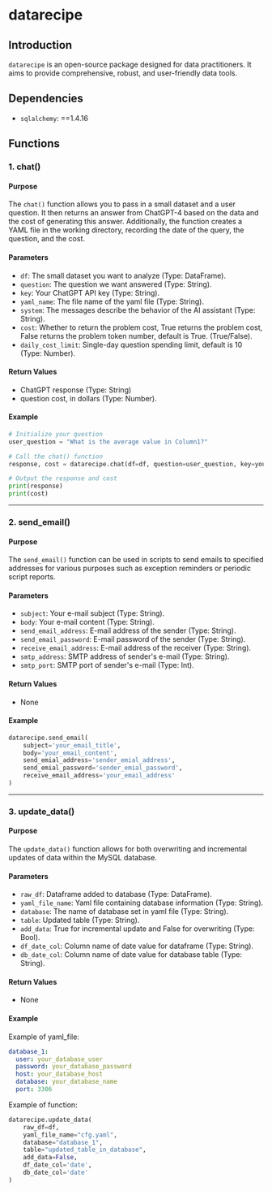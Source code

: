 # datarecipe

## Introduction

`datarecipe` is an open-source package designed for data practitioners. It aims to provide comprehensive, robust, and user-friendly data tools.

## Dependencies

- `sqlalchemy`: ==1.4.16

## Functions

### 1. chat()

#### Purpose
The `chat()` function allows you to pass in a small dataset and a user question. It then returns an answer from ChatGPT-4 based on the data and the cost of generating this answer. Additionally, the function creates a YAML file in the working directory, recording the date of the query, the question, and the cost.

#### Parameters
- `df`: The small dataset you want to analyze (Type: DataFrame).
- `question`: The question we want answered (Type: String).
- `key`: Your ChatGPT API key (Type: String).
- `yaml_name`: The file name of the yaml file (Type: String).
- `system`: The messages describe the behavior of the AI assistant (Type: String).
- `cost`: Whether to return the problem cost, True returns the problem cost, False returns the problem token number, default is True. (True/False).
- `daily_cost_limit`: Single-day question spending limit, default is 10 (Type: Number).

#### Return Values
- ChatGPT response (Type: String)
- question cost, in dollars (Type: Number).

#### Example
```python
# Initialize your question
user_question = "What is the average value in Column1?"

# Call the chat() function
response, cost = datarecipe.chat(df=df, question=user_question, key=your_api_key)

# Output the response and cost
print(response)
print(cost)
```
---
### 2. send_email()

#### Purpose
The `send_email()` function can be used in scripts to send emails to specified addresses for various purposes such as exception reminders or periodic script reports.

#### Parameters
- `subject`: Your e-mail subject (Type: String).
- `body`: Your e-mail content (Type: String).
- `send_email_address`: E-mail address of the sender (Type: String).
- `send_email_password`: E-mail password of the sender (Type: String).
- `receive_email_address`: E-mail address of the receiver (Type: String).
- `smtp_address`: SMTP address of sender's e-mail (Type: String).
- `smtp_port`: SMTP port of sender's e-mail (Type: Int).

#### Return Values
- None

#### Example
```python
datarecipe.send_email(
    subject='your_email_title', 
    body='your_email_content', 
    send_emial_address='sender_emial_address', 
    send_emial_password='sender_emial_password',
    receive_email_address='your_email_address'
)
```
---
### 3. update_data()

#### Purpose
The `update_data()` function allows for both overwriting and incremental updates of data within the MySQL database.

#### Parameters
- `raw_df`: Dataframe added to database (Type: DataFrame).
- `yaml_file_name`: Yaml file containing database information (Type: String).
- `database`: The name of database set in yaml file (Type: String).
- `table`: Updated table (Type: String).
- `add_data`: True for incremental update and False for overwriting (Type: Bool).
- `df_date_col`: Column name of date value for dataframe (Type: String).
- `db_date_col`: Column name of date value for database table (Type: String).

#### Return Values
- None

#### Example

Example of yaml_file:
```yaml
database_1:
  user: your_database_user
  password: your_database_password
  host: your_database_host
  database: your_database_name
  port: 3306
```

Example of function:
```python
datarecipe.update_data(
    raw_df=df,
    yaml_file_name="cfg.yaml",
    database="database_1",
    table="updated_table_in_database",
    add_data=False, 
    df_date_col='date', 
    db_date_col='date'
)
```
